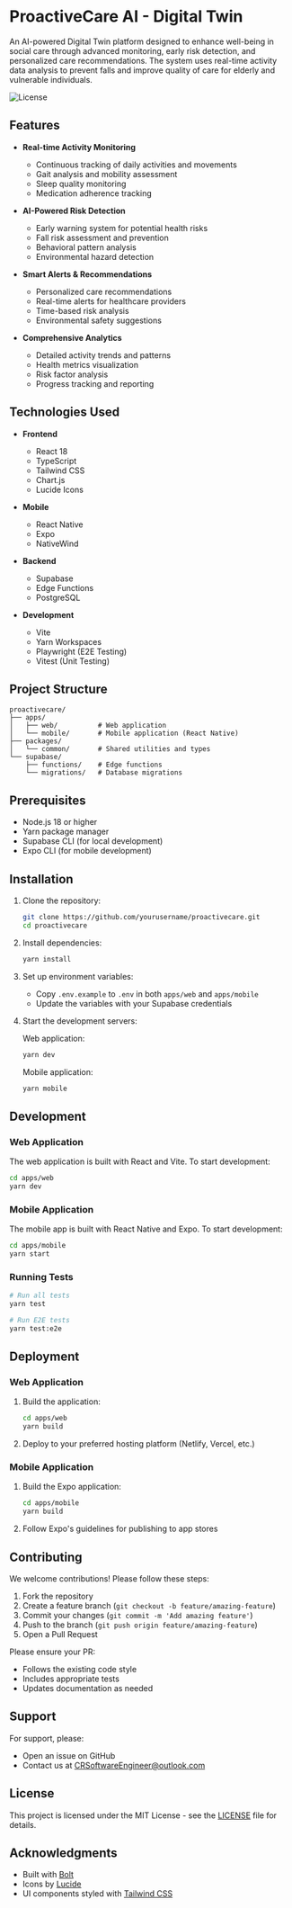 # ProactiveCare AI - Digital Twin

An AI-powered Digital Twin platform designed to enhance well-being in social care through advanced monitoring, early risk detection, and personalized care recommendations. The system uses real-time activity data analysis to prevent falls and improve quality of care for elderly and vulnerable individuals.

![License](https://img.shields.io/badge/license-MIT-blue.svg)

## Features

- **Real-time Activity Monitoring**
  - Continuous tracking of daily activities and movements
  - Gait analysis and mobility assessment
  - Sleep quality monitoring
  - Medication adherence tracking

- **AI-Powered Risk Detection**
  - Early warning system for potential health risks
  - Fall risk assessment and prevention
  - Behavioral pattern analysis
  - Environmental hazard detection

- **Smart Alerts & Recommendations**
  - Personalized care recommendations
  - Real-time alerts for healthcare providers
  - Time-based risk analysis
  - Environmental safety suggestions

- **Comprehensive Analytics**
  - Detailed activity trends and patterns
  - Health metrics visualization
  - Risk factor analysis
  - Progress tracking and reporting

## Technologies Used

- **Frontend**
  - React 18
  - TypeScript
  - Tailwind CSS
  - Chart.js
  - Lucide Icons

- **Mobile**
  - React Native
  - Expo
  - NativeWind

- **Backend**
  - Supabase
  - Edge Functions
  - PostgreSQL

- **Development**
  - Vite
  - Yarn Workspaces
  - Playwright (E2E Testing)
  - Vitest (Unit Testing)

## Project Structure

```
proactivecare/
├── apps/
│   ├── web/          # Web application
│   └── mobile/       # Mobile application (React Native)
├── packages/
│   └── common/       # Shared utilities and types
└── supabase/
    ├── functions/    # Edge functions
    └── migrations/   # Database migrations
```

## Prerequisites

- Node.js 18 or higher
- Yarn package manager
- Supabase CLI (for local development)
- Expo CLI (for mobile development)

## Installation

1. Clone the repository:
   ```bash
   git clone https://github.com/yourusername/proactivecare.git
   cd proactivecare
   ```

2. Install dependencies:
   ```bash
   yarn install
   ```

3. Set up environment variables:
   - Copy `.env.example` to `.env` in both `apps/web` and `apps/mobile`
   - Update the variables with your Supabase credentials

4. Start the development servers:

   Web application:
   ```bash
   yarn dev
   ```

   Mobile application:
   ```bash
   yarn mobile
   ```

## Development

### Web Application

The web application is built with React and Vite. To start development:

```bash
cd apps/web
yarn dev
```

### Mobile Application

The mobile app is built with React Native and Expo. To start development:

```bash
cd apps/mobile
yarn start
```

### Running Tests

```bash
# Run all tests
yarn test

# Run E2E tests
yarn test:e2e
```

## Deployment

### Web Application

1. Build the application:
   ```bash
   cd apps/web
   yarn build
   ```

2. Deploy to your preferred hosting platform (Netlify, Vercel, etc.)

### Mobile Application

1. Build the Expo application:
   ```bash
   cd apps/mobile
   yarn build
   ```

2. Follow Expo's guidelines for publishing to app stores

## Contributing

We welcome contributions! Please follow these steps:

1. Fork the repository
2. Create a feature branch (`git checkout -b feature/amazing-feature`)
3. Commit your changes (`git commit -m 'Add amazing feature'`)
4. Push to the branch (`git push origin feature/amazing-feature`)
5. Open a Pull Request

Please ensure your PR:
- Follows the existing code style
- Includes appropriate tests
- Updates documentation as needed

## Support

For support, please:
- Open an issue on GitHub
- Contact us at CRSoftwareEngineer@outlook.com

## License

This project is licensed under the MIT License - see the [LICENSE](LICENSE) file for details.

## Acknowledgments

- Built with [Bolt](https://bolt.new)
- Icons by [Lucide](https://lucide.dev)
- UI components styled with [Tailwind CSS](https://tailwindcss.com)